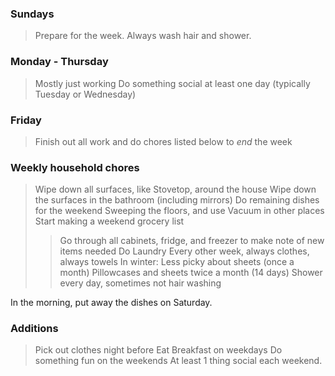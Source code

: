 ### Sundays
> Prepare for the week.
> Always wash hair and shower.

### Monday - Thursday
> Mostly just working
> Do something social at least one day (typically Tuesday or Wednesday)

### Friday
> Finish out all work and do chores listed below to *end* the week

### Weekly household chores
> Wipe down all surfaces, like Stovetop, around the house
> Wipe down the surfaces in the bathroom (including mirrors)
> Do remaining dishes for the weekend
> Sweeping the floors, and use Vacuum in other places
> Start making a weekend grocery list
> > Go through all cabinets, fridge, and freezer to make note of new items needed
> Do Laundry
> > Every other week, always clothes, always towels
> > In winter: Less picky about sheets (once a month)
> > Pillowcases and sheets twice a month (14 days)
>Shower every day, sometimes not hair washing

In the morning, put away the dishes on Saturday.

### Additions
> Pick out clothes night before
> Eat Breakfast on weekdays
> Do something fun on the weekends
> At least 1 thing social each weekend.
